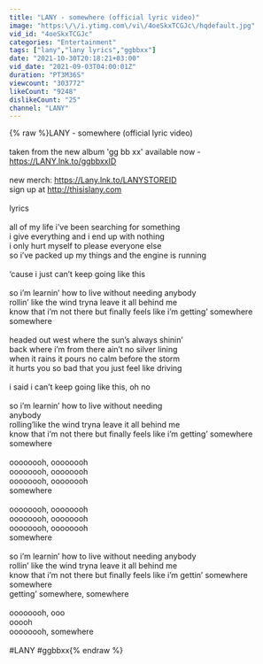 ```yaml
---
title: "LANY - somewhere (official lyric video)"
image: "https:\/\/i.ytimg.com\/vi\/4oeSkxTCGJc\/hqdefault.jpg"
vid_id: "4oeSkxTCGJc"
categories: "Entertainment"
tags: ["lany","lany lyrics","ggbbxx"]
date: "2021-10-30T20:18:21+03:00"
vid_date: "2021-09-03T04:00:01Z"
duration: "PT3M36S"
viewcount: "303772"
likeCount: "9248"
dislikeCount: "25"
channel: "LANY"
---
```

{% raw %}LANY - somewhere (official lyric video)<br /><br />taken from the new album 'gg bb xx' available now - <a rel="nofollow" target="blank" href="https://LANY.lnk.to/ggbbxxID">https://LANY.lnk.to/ggbbxxID</a><br /><br />new merch: <a rel="nofollow" target="blank" href="https://Lany.lnk.to/LANYSTOREID">https://Lany.lnk.to/LANYSTOREID</a> <br />sign up at <a rel="nofollow" target="blank" href="http://thisislany.com">http://thisislany.com</a><br /><br />lyrics<br /><br />all of my life i’ve been searching for something<br />i give everything and i end up with nothing<br />i only hurt myself to please everyone else<br />so i’ve packed up my things and the engine is running<br /><br />‘cause i just can’t keep going like this<br /><br />so i’m learnin’ how to live without needing anybody<br />rollin’ like the wind tryna leave it all behind me<br />know that i’m not there but finally feels like i’m getting’ somewhere<br />somewhere<br /><br />headed out west where the sun’s always shinin’<br />back where i’m from there ain’t no silver lining <br />when it rains it pours no calm before the storm<br />it hurts you so bad that you just feel like driving<br /><br />i said i can’t keep going like this, oh no<br /><br />so i’m learnin’ how to live without needing <br />anybody<br />rolling’like the wind tryna leave it all behind me<br />know that i’m not there but finally feels like i’m getting’ somewhere<br />somewhere<br /><br />oooooooh, oooooooh<br />oooooooh, oooooooh<br />oooooooh, oooooooh<br />somewhere<br /><br />oooooooh, oooooooh<br />oooooooh, oooooooh<br />oooooooh, oooooooh<br />somewhere<br /><br />so i’m learnin’ how to live without needing anybody<br />rollin’ like the wind tryna leave it all behind me<br />know that i’m not there but finally feels like i’m gettin’ somewhere<br />somewhere<br />getting’ somewhere, somewhere<br /><br />oooooooh, ooo<br />ooooh<br />oooooooh, somewhere<br /><br />#LANY #ggbbxx{% endraw %}
